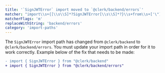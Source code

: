 ```yaml
---
title: '`SignJWTError` import moved to `@clerk/backend/errors`'
matcher: "import\\s+{[\\s\\S]*?SignJWTError[\\s\\S]*?}\\s+from\\s+['\"]@clerk\\/(backend)['\"]"
matcherFlags: 'm'
replaceWithString: 'backend/errors'
category: 'import-paths'
---
```


The `SignJWTError` import path has changed from `@clerk/backend` to `@clerk/backend/errors`. You must update your import path in order for it to work correctly. Example below of the fix that needs to be made:

```diff
- import { SignJWTError } from "@clerk/backend"
+ import { SignJWTError } from "@clerk/backend/errors"
```
